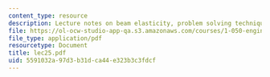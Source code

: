 ```yaml
---
content_type: resource
description: Lecture notes on beam elasticity, problem solving technique, and examples.
file: https://ol-ocw-studio-app-qa.s3.amazonaws.com/courses/1-050-engineering-mechanics-i-fall-2007/5591032a97d3b31dca44e323b3c3fdcf_lec25.pdf
file_type: application/pdf
resourcetype: Document
title: lec25.pdf
uid: 5591032a-97d3-b31d-ca44-e323b3c3fdcf
---
```

